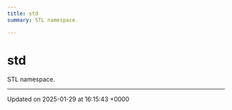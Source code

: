```yaml
---
title: std
summary: STL namespace. 

---
```


# std

STL namespace. 






-------------------------------

Updated on 2025-01-29 at 16:15:43 +0000